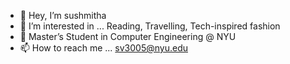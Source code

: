 - 👋 Hey, I’m sushmitha
- 👀 I’m interested in ... Reading, Travelling, Tech-inspired fashion 
- 🌱 Master’s Student in Computer Engineering @ NYU 
- 📫 How to reach me ... sv3005@nyu.edu
<!---
5ushh/5ushh is a ✨ special ✨ repository because its `README.md` (this file) appears on your GitHub profile.
You can click the Preview link to take a look at your changes.
--->
